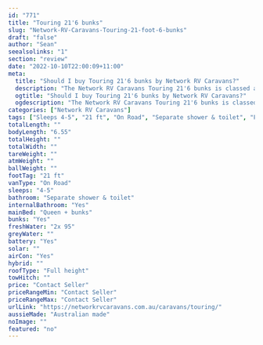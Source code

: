 ```yaml
---
id: "771"
title: "Touring 21'6 bunks"
slug: "Network-RV-Caravans-Touring-21-foot-6-bunks"
draft: "false"
author: "Sean"
seealsolinks: "1"
section: "review"
date: "2022-10-10T22:00:09+11:00"
meta:
  title: "Should I buy Touring 21'6 bunks by Network RV Caravans?"
  description: "The Network RV Caravans Touring 21'6 bunks is classed as On Road, and sleeps 4-5 people. It is Australian made and comes in at 21 ft. It generally has Separate shower & toilet."
  ogtitle: "Should I buy Touring 21'6 bunks by Network RV Caravans?"
  ogdescription: "The Network RV Caravans Touring 21'6 bunks is classed as On Road, and sleeps 4-5 people. It is Australian made and comes in at 21 ft. It generally has Separate shower & toilet."
categories: ["Network RV Caravans"]
tags: ["Sleeps 4-5", "21 ft", "On Road", "Separate shower & toilet", "Full height", "Price Unknown"]
totalLength: ""
bodyLength: "6.55"
totalHeight: ""
totalWidth: ""
tareWeight: ""
atmWeight: ""
ballWeight: ""
footTag: "21 ft"
vanType: "On Road"
sleeps: "4-5"
bathroom: "Separate shower & toilet"
internalBathroom: "Yes"
mainBed: "Queen + bunks"
bunks: "Yes"
freshWater: "2x 95"
greyWater: ""
battery: "Yes"
solar: ""
airCon: "Yes"
hybrid: ""
roofType: "Full height"
towHitch: ""
price: "Contact Seller"
priceRangeMin: "Contact Seller"
priceRangeMax: "Contact Seller"
urlLink: "https://networkrvcaravans.com.au/caravans/touring/"
aussieMade: "Australian made"
noImage: ""
featured: "no"
---
```


